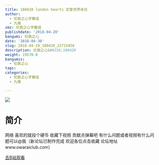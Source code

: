 ```yaml
---
title: 180420 london hearts 恋爱世界末日
author:
  - 伦敦之心字幕组
  - 九條
zmz: 伦敦之心字幕组
publishdate: '2018-04-20'
bangumi: 伦敦之心
date: '2018-04-30'
slug: 2018-04-29_180420_22715456
description: 伦敦之心&#8226;180420
weight: 19570.0
bangumis:
  - 伦敦之心
tags:
categories:
  - 伦敦之心字幕组
  - 九條

---
```

![](https://i.imgur.com/CWLPtoH.jpg)
# 简介  
网络
喜欢的就投个硬币 收藏下视频 贡献点弹幕吧 有什么问题或者视频有什么问题可以@我（新论坛已制作完成 欢迎各位点击收藏 论坛地址www.owaraiclub.com）  

[去B站观看](https://www.bilibili.com/video/av22715456/)
 
